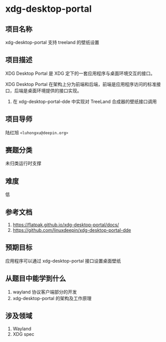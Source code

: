 # xdg-desktop-portal

## 项目名称

xdg-desktop-portal 支持 treeland 的壁纸设置

## 项目描述

XDG Desktop Portal 是 XDG 定下的一套应用程序与桌面环境交互的接口。

XDG Desktop Portal 在架构上分为前端和后端，前端是应用程序访问的标准接口，后端是桌面环境提供的接口实现。

1. 在 xdg-desktop-portal-dde 中实现对 TreeLand 合成器的壁纸接口调用

## 项目导师

陆红旭 `<luhongxu@deepin.org>`

## 赛题分类
未归类运行时支撑

## 难度

低

## 参考文档

1. https://flatpak.github.io/xdg-desktop-portal/docs/
2. https://github.com/linuxdeepin/xdg-desktop-portal-dde

## 预期目标

应用程序可以通过 xdg-desktop-portal 接口设置桌面壁纸

## 从题目中能学到什么

1. wayland 协议客户端部分的开发
2. xdg-desktop-portal 的架构及工作原理

## 涉及领域

1. Wayland
2. XDG spec

